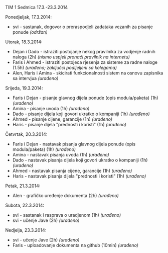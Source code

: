 TIM 1
Sedmica 17.3.-23.3.2014

Ponedjeljak, 17.3.2014:
- svi - sastanak, dogovor o preraspodjeli zadataka vezanih za pisanje ponude _(održan)_

Utorak, 18.3.2014:
- Dejan i Dado - istraziti postojanje nekog pravilnika za vodjenje radnih naloga (2h) _(nismo uspjeli pronaći pravilnik na internetu)_
- Faris i Ahmed - istraziti postojeca rjesenja za sisteme za radne naloge (1.5h) _(urađeno; zaključci podijeljeni sa kolegama)_
- Alen, Haris i Amina - skicirati funkcionalnosti sistem na osnovu zapisnika sa intervjua _(urađeno)_

Srijeda, 19.3.2014:
- Faris i Dejan - pisanje glavnog dijela ponude (opis modula/paketa) (1h) _(urađeno)_
- Amina - pisanje uvoda (1h) _(urađeno)_
- Dado - pisanje dijela koji govori ukratko o kompaniji (1h) _(urađeno)_
- Ahmed - pisanje cijene, garancije (1h) _(urađeno)_
- Haris - pisanje dijela "prednosti i koristi" (1h) _(urađeno)_

Četvrtak, 20.3.2014:
- Faris i Dejan - nastavak pisanja glavnog dijela ponude (opis modula/paketa) (1h) _(urađeno)_
- Amina - nastavak pisanja uvoda (1h) _(urađeno)_
- Dado - nastavak pisanja dijela koji govori ukratko o kompaniji (1h) _(urađeno)_
- Ahmed - nastavak pisanja cijene, garancije (1h) _(urađeno)_
- Haris - nastavak pisanja dijela "prednosti i koristi" (1h) _(urađeno)_

Petak, 21.3.2014:
- Alen - grafičko uređenje dokumenta (2h) _(urađeno)_

Subota, 22.3.2014:
- svi - sastanak i rasprava o uradjenom (1h) _(urađeno)_
- svi - učenje Jave (2h) _(urađeno)_

Nedjelja, 23.3.2014:
- svi - učenje Jave (2h) _(urađeno)_
- Faris - uploadovanje dokumenta na github (10min) _(urađeno)_